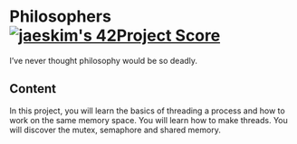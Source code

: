 # Philosophers [![jaeskim's 42Project Score](https://badge42.herokuapp.com/api/project/alesanto/Philosophers)](https://github.com/JaeSeoKim/badge42)

I’ve never thought philosophy would be so deadly.

## Content

In this project, you will learn the basics of threading a process and how to
work on the same memory space. You will learn how to make threads. You will discover
the mutex, semaphore and shared memory.
